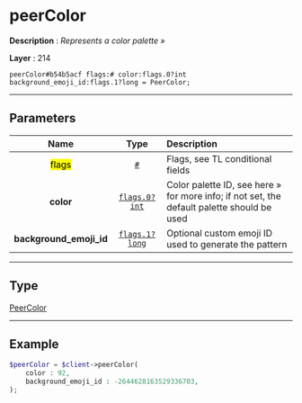 # peerColor

**Description** : *Represents a color palette &raquo;*

**Layer** : 214

```tl
peerColor#b54b5acf flags:# color:flags.0?int background_emoji_id:flags.1?long = PeerColor;
```

---

## Parameters

| Name | Type | Description |
| :---: | :---: | :--- |
| <mark>flags</mark> | [`#`](type/#) | Flags, see TL conditional fields |
| **color** | [`flags.0?int`](type/int) | Color palette ID, see here » for more info; if not set, the default palette should be used |
| **background_emoji_id** | [`flags.1?long`](type/long) | Optional custom emoji ID used to generate the pattern |

---

## Type

[PeerColor](type/PeerColor)

---

## Example

```php
$peerColor = $client->peerColor(
	color : 92,
	background_emoji_id : -2644628163529336703,
);
```